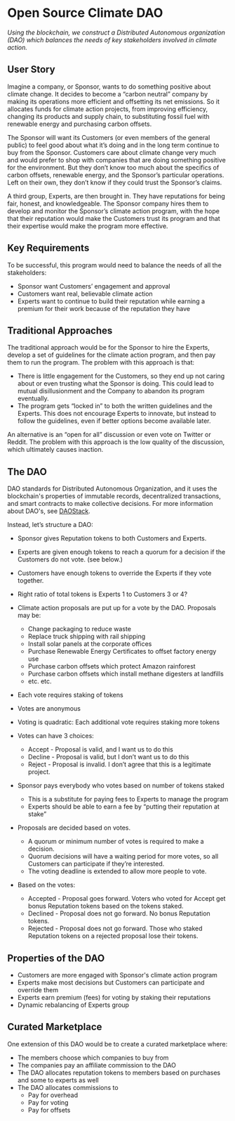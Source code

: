 # Open Source Climate DAO

_Using the blockchain, we construct a Distributed Autonomous organization (DAO) which balances the needs of key stakeholders involved in climate action._

## User Story

Imagine a company, or Sponsor,  wants to do something positive about climate change.  It decides to become a “carbon neutral” company by making its operations more efficient and offsetting its net emissions.  So it allocates funds for climate action projects, from improving efficiency, changing its products and supply chain, to substituting fossil fuel with renewable energy and purchasing carbon offsets.

The Sponsor will want its Customers (or even members of the general public) to feel good about what it’s doing and in the long term continue to buy from the Sponsor.  Customers care about climate change very much and would prefer to shop with companies that are doing something positive for the environment.  But they don’t know too much about the specifics of carbon offsets, renewable energy, and the Sponsor’s particular operations.  Left on their own, they don’t know if they could trust the Sponsor’s claims.

A third group, Experts, are then brought in.  They have reputations for being fair, honest, and knowledgeable.  The Sponsor company hires them to develop and monitor the Sponsor’s climate action program, with the hope that their reputation would make the Customers trust its program and that their expertise would make the program more effective.

## Key Requirements 

To be successful, this program would need to balance the needs of all the stakeholders:

* Sponsor want Customers’ engagement and approval
* Customers want real, believable climate action
* Experts want to continue to build their reputation while earning a premium for their work because of the reputation they have

## Traditional Approaches

The traditional approach would be for the Sponsor to hire the Experts, develop a set of guidelines for the climate action program, and then pay them to run the program.  The problem with this approach is that:

* There is little engagement for the Customers, so they end up not caring about or even trusting what the Sponsor is doing.  This could lead to mutual disillusionment and the Company to abandon its program eventually.
* The program gets “locked in” to both the written guidelines and the Experts.  This does not encourage Experts to innovate, but instead to follow the guidelines, even if better options become available later.

An alternative is an “open for all” discussion or even vote on Twitter or Reddit.  The problem with this approach is the low quality of the discussion, which ultimately causes inaction.

## The DAO

DAO standards for Distributed Autonomous Organization, and it uses the blockchain's properties of immutable records, decentralized transactions, and smart contracts to make collective decisions.  For more information about DAO's, see [DAOStack](http://daostack.io).

Instead, let’s structure a DAO:

* Sponsor gives Reputation tokens to both Customers and Experts.
* Experts are given enough tokens to reach a quorum for a decision if the Customers do not vote.  (see below.)
* Customers have enough tokens to override the Experts if they vote together.
* Right ratio of total tokens is Experts 1 to Customers 3 or 4?
* Climate action proposals are put up for a vote by the DAO.  Proposals may be:
    * Change packaging to reduce waste
    * Replace truck shipping with rail shipping
    * Install solar panels at the corporate offices
    * Purchase Renewable Energy Certificates to offset factory energy use
    * Purchase carbon offsets which protect Amazon rainforest
    * Purchase carbon offsets which install methane digesters at landfills
    * etc. etc.
* Each vote requires staking of tokens
* Votes are anonymous
* Voting is quadratic: Each additional vote requires staking more tokens
* Votes can have 3 choices:
    * Accept - Proposal is valid, and I want us to do this
    * Decline - Proposal is valid, but I don’t want us to do this
    * Reject - Proposal is invalid.  I don’t agree that this is a legitimate project.
* Sponsor pays everybody who votes based on number of tokens staked
    * This is a substitute for paying fees to Experts to manage the program
    * Experts should be able to earn a fee by “putting their reputation at stake”
* Proposals are decided based on votes.  
    * A quorum or minimum number of votes is required to make a decision. 
    * Quorum decisions will have a waiting period for more votes, so all Customers can participate if they’re interested.
    * The voting deadline is extended to allow more people to vote.

* Based on the votes:
    * Accepted - Proposal goes forward.  Voters who voted for Accept get bonus Reputation tokens based on the tokens staked.
    * Declined - Proposal does not go forward.  No bonus Reputation tokens.
    * Rejected - Proposal does not go forward.  Those who staked Reputation tokens on a rejected proposal lose their tokens.

## Properties of the DAO

* Customers are more engaged with Sponsor's climate action program
* Experts make most decisions but Customers can participate and override them
* Experts earn premium (fees) for voting by staking their reputations
* Dynamic rebalancing of Experts group

## Curated Marketplace

One extension of this DAO would be to create a curated marketplace where:

* The members choose which companies to buy from
* The companies pay an affiliate commission to the DAO
* The DAO allocates reputation tokens to members based on purchases and some to experts as well
* The DAO allocates commissions to
    * Pay for overhead
    * Pay for voting
    * Pay for offsets

